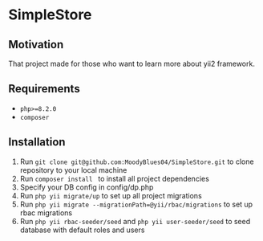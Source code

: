 # SimpleStore

## Motivation
That project made for those who want to learn more about yii2 framework.

## Requirements
- ```php>=8.2.0```
- ```composer```

## Installation
1. Run ```git clone git@github.com:MoodyBlues04/SimpleStore.git``` to clone repository to your local machine
2. Run ```composer install ``` to install all project dependencies
3. Specify your DB config in config/dp.php
4. Run ```php yii migrate/up``` to set up all project migrations
5. Run ```php yii migrate --migrationPath=@yii/rbac/migrations``` to set up rbac migrations
6. Run ```php yii rbac-seeder/seed``` and ```php yii user-seeder/seed``` to seed database with default roles and users